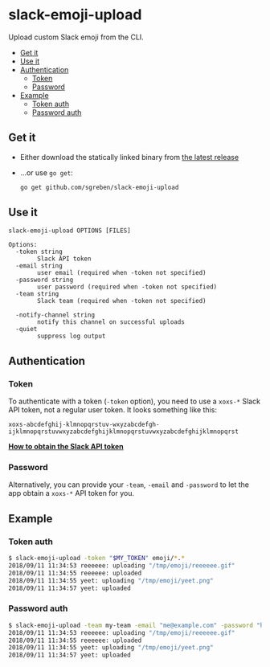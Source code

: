 # slack-emoji-upload

Upload custom Slack emoji from the CLI.

<!-- TOC -->

- [Get it](#get-it)
- [Use it](#use-it)
- [Authentication](#authentication)
  - [Token](#token)
  - [Password](#password)
- [Example](#example)
  - [Token auth](#token-auth)
  - [Password auth](#password-auth)

<!-- /TOC -->


## Get it

- Either download the statically linked binary from [the latest release](https://github.com/sgreben/slack-emoji-upload/releases/latest)

- ...or use `go get`:
    ```sh
    go get github.com/sgreben/slack-emoji-upload
    ```

## Use it

```text
slack-emoji-upload OPTIONS [FILES]

Options:
  -token string
        Slack API token
  -email string
        user email (required when -token not specified)
  -password string
        user password (required when -token not specified)
  -team string
        Slack team (required when -token not specified)

  -notify-channel string
        notify this channel on successful uploads
  -quiet
        suppress log output
```

## Authentication

### Token

To authenticate with a token (`-token` option), you need to use a `xoxs-*` Slack API token, not a regular user token. It looks something like this:

```
xoxs-abcdefghij-klmnopqrstuv-wxyzabcdefgh-ijklmnopqrstuvwxyzabcdefghijklmnopqrstuvwxyzabcdefghijklmnopqrst
```

[**How to obtain the Slack API token**](https://github.com/jackellenberger/emojme#finding-a-slack-token)

### Password

Alternatively, you can provide your `-team`, `-email` and `-password` to let the app obtain a `xoxs-*` API token for you.

## Example

### Token auth

```sh
$ slack-emoji-upload -token "$MY_TOKEN" emoji/*.*
2018/09/11 11:34:53 reeeeee: uploading "/tmp/emoji/reeeeee.gif"
2018/09/11 11:34:55 reeeeee: uploaded
2018/09/11 11:34:55 yeet: uploading "/tmp/emoji/yeet.png"
2018/09/11 11:34:57 yeet: uploaded
```

### Password auth

```sh
$ slack-emoji-upload -team my-team -email "me@example.com" -password "hunter2" emoji/*.*
2018/09/11 11:34:53 reeeeee: uploading "/tmp/emoji/reeeeee.gif"
2018/09/11 11:34:55 reeeeee: uploaded
2018/09/11 11:34:55 yeet: uploading "/tmp/emoji/yeet.png"
2018/09/11 11:34:57 yeet: uploaded
```
